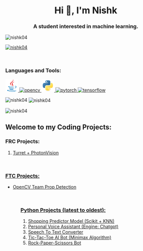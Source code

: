 <h1 align="center">Hi 👋, I'm Nishk</h1>
<h3 align="center">A student interested in machine learning.</h3>

<p align="left"> <img src="https://komarev.com/ghpvc/?username=nishk04&label=Profile%20views&color=0e75b6&style=flat" alt="nishk04" /> </p>

<p align="left"> <a href="https://github.com/ryo-ma/github-profile-trophy"><img src="https://github-profile-trophy.vercel.app/?username=nishk04&theme=onedark" alt="nishk04" /></a> </p>

<p align="left"> <a href="https://twitter.com/" target="blank"><img src="https://img.shields.io/twitter/follow/?logo=twitter&style=for-the-badge" alt="" /></a> </p>

<p align="left">
</p>

<h3 align="left">Languages and Tools:</h3>
<p align="left"> <a href="https://www.java.com" target="_blank" rel="noreferrer"> <img src="https://raw.githubusercontent.com/devicons/devicon/master/icons/java/java-original.svg" alt="java" width="40" height="40"/> </a> <a href="https://opencv.org/" target="_blank" rel="noreferrer"> <img src="https://www.vectorlogo.zone/logos/opencv/opencv-icon.svg" alt="opencv" width="40" height="40"/> </a> <a href="https://www.python.org" target="_blank" rel="noreferrer"> <img src="https://raw.githubusercontent.com/devicons/devicon/master/icons/python/python-original.svg" alt="python" width="40" height="40"/> </a> <a href="https://pytorch.org/" target="_blank" rel="noreferrer"> <img src="https://www.vectorlogo.zone/logos/pytorch/pytorch-icon.svg" alt="pytorch" width="40" height="40"/> </a> <a href="https://www.tensorflow.org" target="_blank" rel="noreferrer"> <img src="https://www.vectorlogo.zone/logos/tensorflow/tensorflow-icon.svg" alt="tensorflow" width="40" height="40"/> </a> </p>

<p><img align="left" src="https://github-readme-stats.vercel.app/api/top-langs?username=nishk04&show_icons=true&locale=en&layout=compact&theme=onedark" alt="nishk04" /></p>

<p>&nbsp;<img align="center" src="https://github-readme-stats.vercel.app/api?username=nishk04&show_icons=true&locale=en&theme=onedark" alt="nishk04" /></p>

<p><img align="center" src="https://github-readme-streak-stats.herokuapp.com/?user=nishk04&theme=onedark" alt="nishk04" /></p>

<h2 align="left">Welcome to my Coding Projects:</h2>
<h3>FRC Projects: </h3>
<ol>
  <li><a href="https://github.com/Nishk04/2022-IAP-Turret">Turret + PhotonVision</li>
</ol>
<br>
<h3>FTC Projects: </h3>
<ul>
  <li><a href="https://github.com/Nishk04/FTC-OpenCV/tree/main">OpenCV Team Prop Detection</li>
<ul>
<br>
<h3>Python Projects (latest to oldest):</h3>
<ol>
  <li><a href="https://github.com/Nishk04/Shopping-Predictor-Model">Shopping Predictor Model (Scikit + KNN)</li>
  <li><a href="https://github.com/Nishk04/Personal-Voice-Assistant">Personal Voice Assistant (Engine: Chatgpt)</li>
  <li><a href="https://github.com/Nishk04/Speech-To-Text">Speech To Text Converter</li>
  <li><a href="https://github.com/Nishk04/Tic-Tac-Toe-Bot/tree/main">Tic-Tac-Toe AI Bot (Minimax Algorithm)</li>
  <li><a href="https://github.com/Nishk04/Rock-Paper-Scissor/tree/main">Rock-Paper-Scissors Bot</a></li>
</ol>
